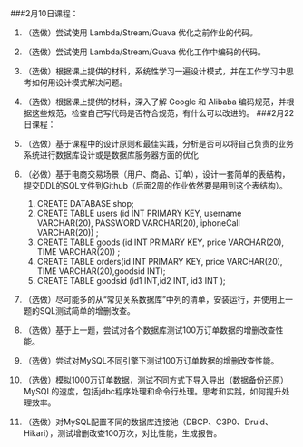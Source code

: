 ###2月10日课程：
1. （选做）尝试使用 Lambda/Stream/Guava 优化之前作业的代码。 
2. （选做）尝试使用 Lambda/Stream/Guava 优化工作中编码的代码。
3. （选做）根据课上提供的材料，系统性学习一遍设计模式，并在工作学习中思考如何用设计模式解决问题。
4. （选做）根据课上提供的材料，深入了解 Google 和 Alibaba 编码规范，并根据这些规范，检查自己写代码是否符合规范，有什么可以改进的。
###2月22日课程：
1. （选做）基于课程中的设计原则和最佳实践，分析是否可以将自己负责的业务系统进行数据库设计或是数据库服务器方面的优化
2. （必做）基于电商交易场景（用户、商品、订单），设计一套简单的表结构，提交DDL的SQL文件到Github（后面2周的作业依然要是用到这个表结构）。
   1. CREATE  DATABASE shop;
   2. CREATE TABLE users (id INT PRIMARY KEY, username VARCHAR(20), PASSWORD VARCHAR(20), iphoneCall VARCHAR(20)) ;
   3. CREATE TABLE goods (id INT PRIMARY KEY, price VARCHAR(20), TIME VARCHAR(20)) ;
   4. CREATE TABLE orders(id INT PRIMARY KEY, price VARCHAR(20), TIME VARCHAR(20),goodsid INT);
   5. CREATE TABLE goodsid (id1 INT,id2 INT, id3 INT );
   
3. （选做）尽可能多的从“常见关系数据库”中列的清单，安装运行，并使用上一题的SQL测试简单的增删改查。
4. （选做）基于上一题，尝试对各个数据库测试100万订单数据的增删改查性能。
5. （选做）尝试对MySQL不同引擎下测试100万订单数据的增删改查性能。
6. （选做）模拟1000万订单数据，测试不同方式下导入导出（数据备份还原）MySQL的速度，包括jdbc程序处理和命令行处理。思考和实践，如何提升处理效率。
7. （选做）对MySQL配置不同的数据库连接池（DBCP、C3P0、Druid、Hikari），测试增删改查100万次，对比性能，生成报告。